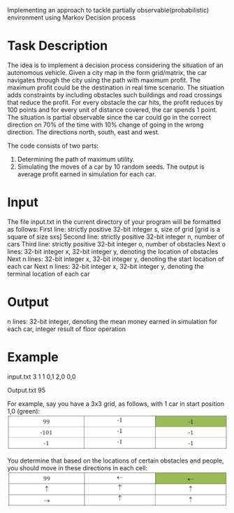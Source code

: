 Implementing an approach to tackle partially observable(probabilistic) environment using Markov Decision process

# Task Description
The idea is to implement a decision process considering the situation of an autonomous vehicle. Given a city map in the form grid/matrix, the car navigates through the city using the path with maximum profit. The maximum profit could be the destination in real time scenario. 
The situation adds constraints by including obstacles such buildings and road crossings that reduce the profit. For every obstacle the car hits, the profit reduces by 100 points and for every unit of distance covered, the car spends 1 point. 
The situation is partial observable since the car could go in the correct direction on 70% of the time with 10% change of going in the wrong direction. The directions north, south, east and west. 

The code consists of two parts:
1. Determining the path of maximum utility.
2. Simulating the moves of a car by 10 random seeds. 
The output is average profit earned in simulation for each car. 

# Input 
The file input.txt in the current directory of your program will be formatted
as follows:
First line: strictly positive 32-bit integer s, size of grid [grid is a square of size sxs]
Second line: strictly positive 32-bit integer n, number of cars
Third line: strictly positive 32-bit integer o, number of obstacles
Next o lines: 32-bit integer x, 32-bit integer y, denoting the location of obstacles
Next n lines: 32-bit integer x, 32-bit integer y, denoting the start location of each
car
Next n lines: 32-bit integer x, 32-bit integer y, denoting the terminal location of
each car

# Output 

n lines: 32-bit integer, denoting the mean money earned in simulation for each
car, integer result of floor operation

# Example

input.txt
3
1
1
0,1
2,0
0,0

Output.txt
95

For example, say you have a 3x3 grid, as follows, with 1 car in start position 1,0
(green):
![alt text](https://github.com/chethanabhaskara/aritficial_intelligence/blob/master/markov_decision_process/city_grid.png)

You determine that based on the locations of certain obstacles and people, you
should move in these directions in each cell:
![alt text](https://github.com/chethanabhaskara/aritficial_intelligence/blob/master/markov_decision_process/max_utility_path.png)


